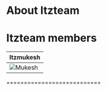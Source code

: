 About Itzteam
================
Itzteam members
===========================

| Itzmukesh 
|--- 
| ![Mukesh](https://pbs.twimg.com/profile_images/489266515271643136/skskMIOE_400x400.jpeg)

===========================
